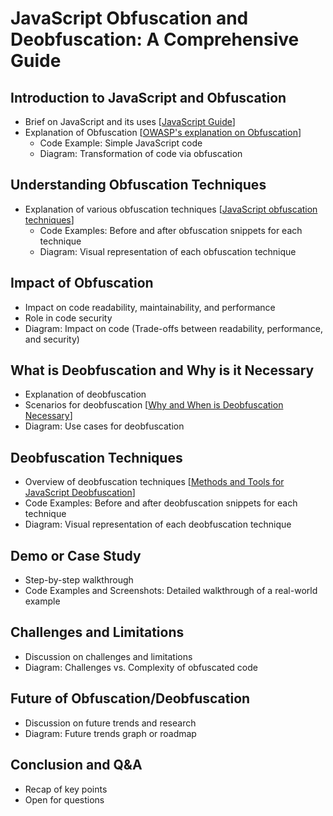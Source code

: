 # JavaScript Obfuscation and Deobfuscation: A Comprehensive Guide

## Introduction to JavaScript and Obfuscation
- Brief on JavaScript and its uses [[JavaScript Guide](https://developer.mozilla.org/en-US/docs/Web/JavaScript/Guide)]
- Explanation of Obfuscation [[OWASP's explanation on Obfuscation](https://owasp.org/www-community/controls/Obfuscation)]
    - Code Example: Simple JavaScript code
    - Diagram: Transformation of code via obfuscation

## Understanding Obfuscation Techniques
- Explanation of various obfuscation techniques [[JavaScript obfuscation techniques](https://www.checkmarx.com/blog/javascript-obfuscation-techniques/)]
    - Code Examples: Before and after obfuscation snippets for each technique
    - Diagram: Visual representation of each obfuscation technique

## Impact of Obfuscation
- Impact on code readability, maintainability, and performance
- Role in code security
- Diagram: Impact on code (Trade-offs between readability, performance, and security)

## What is Deobfuscation and Why is it Necessary
- Explanation of deobfuscation
- Scenarios for deobfuscation [[Why and When is Deobfuscation Necessary](https://www.researchgate.net/publication/228884323_Why_and_when_is_deobfuscation_of_code_necessary)]
- Diagram: Use cases for deobfuscation

## Deobfuscation Techniques
- Overview of deobfuscation techniques [[Methods and Tools for JavaScript Deobfuscation](https://www.researchgate.net/publication/260371394_Methods_and_tools_for_JavaScript_deobfuscation)]
- Code Examples: Before and after deobfuscation snippets for each technique
- Diagram: Visual representation of each deobfuscation technique

## Demo or Case Study
- Step-by-step walkthrough
- Code Examples and Screenshots: Detailed walkthrough of a real-world example

## Challenges and Limitations
- Discussion on challenges and limitations
- Diagram: Challenges vs. Complexity of obfuscated code

## Future of Obfuscation/Deobfuscation
- Discussion on future trends and research
- Diagram: Future trends graph or roadmap

## Conclusion and Q&A
- Recap of key points
- Open for questions
